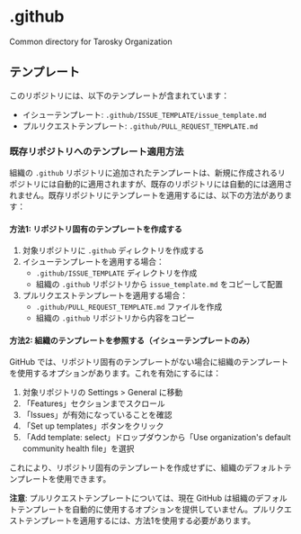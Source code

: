 # .github

Common directory for Tarosky Organization

## テンプレート

このリポジトリには、以下のテンプレートが含まれています：

- イシューテンプレート: `.github/ISSUE_TEMPLATE/issue_template.md`
- プルリクエストテンプレート: `.github/PULL_REQUEST_TEMPLATE.md`

### 既存リポジトリへのテンプレート適用方法

組織の `.github` リポジトリに追加されたテンプレートは、新規に作成されるリポジトリには自動的に適用されますが、既存のリポジトリには自動的には適用されません。既存リポジトリにテンプレートを適用するには、以下の方法があります：

#### 方法1: リポジトリ固有のテンプレートを作成する

1. 対象リポジトリに `.github` ディレクトリを作成する
2. イシューテンプレートを適用する場合：
   - `.github/ISSUE_TEMPLATE` ディレクトリを作成
   - 組織の `.github` リポジトリから `issue_template.md` をコピーして配置
3. プルリクエストテンプレートを適用する場合：
   - `.github/PULL_REQUEST_TEMPLATE.md` ファイルを作成
   - 組織の `.github` リポジトリから内容をコピー

#### 方法2: 組織のテンプレートを参照する（イシューテンプレートのみ）

GitHub では、リポジトリ固有のテンプレートがない場合に組織のテンプレートを使用するオプションがあります。これを有効にするには：

1. 対象リポジトリの Settings > General に移動
2. 「Features」セクションまでスクロール
3. 「Issues」が有効になっていることを確認
4. 「Set up templates」ボタンをクリック
5. 「Add template: select」ドロップダウンから「Use organization's default community health file」を選択

これにより、リポジトリ固有のテンプレートを作成せずに、組織のデフォルトテンプレートを使用できます。

**注意**: プルリクエストテンプレートについては、現在 GitHub は組織のデフォルトテンプレートを自動的に使用するオプションを提供していません。プルリクエストテンプレートを適用するには、方法1を使用する必要があります。
